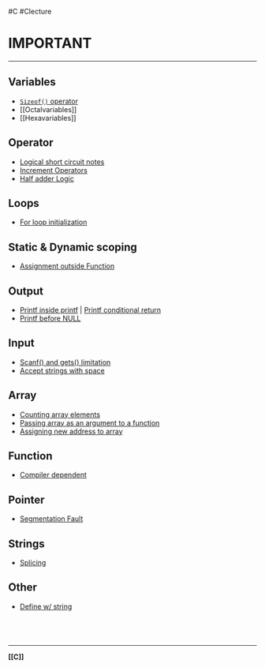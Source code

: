 #C #Clecture 
# IMPORTANT
---
## Variables
- [`Sizeof()` operator](Csizeofoperatorincrement.md)
- [[Octalvariables]]
- [[Hexavariables]]

## Operator
- [Logical short circuit notes](Clogicalshort.md)
- [Increment Operators](Cincrementdecrement.md)
- [Half adder Logic](Chalfadderlogic.md)

## Loops
- [For loop initialization](Cforloopinitialization.md)

## Static & Dynamic scoping
- [Assignment outside Function](Cassignmentoutside.md)

## Output
- [Printf inside printf](Cprintftoprintf) | [Printf conditional return](Cprintfconditionalreturn.md)
- [Printf before NULL](CPRINTFbeforenull.md)
## Input
- [Scanf() and gets() limitation](Cscanf&getslimit)
- [Accept strings with space](CSCANFstringwspace.md)

## Array
- [Counting array elements](Ccountingarrayelements.md)
- [Passing array as an argument to a function](Cpassingarrayfunction.md)
- [Assigning new address to array](Cassigningnewaddress.md)

## Function
- [Compiler dependent](Ccompilerdependent.md)

## Pointer
- [Segmentation Fault](Csegmentationfault.md)

## Strings
- [Splicing](Csplicing.md)

## Other
- [Define w/ string](Cdefinesimplified)

<br>

# 
---
**[[C]]**